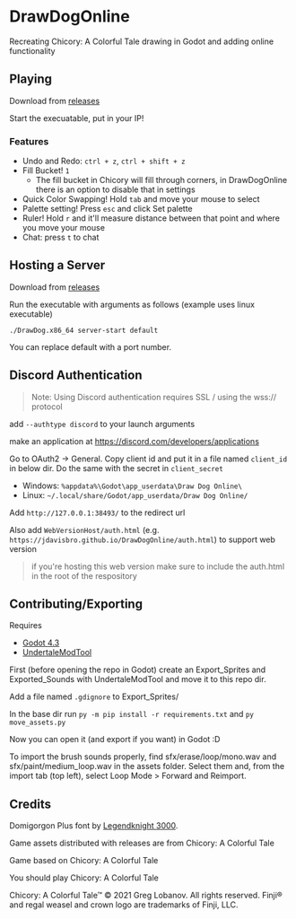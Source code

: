 # DrawDogOnline

Recreating Chicory: A Colorful Tale drawing in Godot and adding online functionality

## Playing

Download from [releases](https://github.com/JdavisBro/DrawDogOnline/releases)

Start the execuatable, put in your IP!

### Features

- Undo and Redo: `ctrl + z`, `ctrl + shift + z`
- Fill Bucket! `1`
  - The fill bucket in Chicory will fill through corners, in DrawDogOnline there is an option to disable that in settings
- Quick Color Swapping! Hold `tab` and move your mouse to select
- Palette setting! Press `esc` and click Set palette
- Ruler! Hold `r` and it'll measure distance between that point and where you move your mouse
- Chat: press `t` to chat

## Hosting a Server

Download from [releases](https://github.com/JdavisBro/DrawDogOnline/releases)

Run the executable with arguments as follows (example uses linux executable)

`./DrawDog.x86_64 server-start default`

You can replace default with a port number.

## Discord Authentication

> Note: Using Discord authentication requires SSL / using the wss:// protocol

add `--authtype discord` to your launch arguments

make an application at https://discord.com/developers/applications

Go to OAuth2 -> General. Copy client id and put it in a file named `client_id` in below dir. Do the same with the secret in `client_secret`

- Windows: `%appdata%\Godot\app_userdata\Draw Dog Online\`
- Linux: `~/.local/share/Godot/app_userdata/Draw Dog Online/`

Add `http://127.0.0.1:38493/` to the redirect url

Also add `WebVersionHost/auth.html` (e.g. `https://jdavisbro.github.io/DrawDogOnline/auth.html`) to support web version

> if you're hosting this web version make sure to include the auth.html in the root of the respository

## Contributing/Exporting

Requires

- [Godot 4.3](https://godotengine.org/download/archive/4.3-stable/)
- [UndertaleModTool](https://github.com/krzys-h/UndertaleModTool/)

First (before opening the repo in Godot) create an Export_Sprites and Exported_Sounds with UndertaleModTool and move it to this repo dir.

Add a file named `.gdignore` to Export_Sprites/

In the base dir run `py -m pip install -r requirements.txt` and `py move_assets.py`

Now you can open it (and export if you want) in Godot :D

To import the brush sounds properly, find sfx/erase/loop/mono.wav and sfx/paint/medium_loop.wav in the assets folder. Select them and, from the import tab (top left), select Loop Mode > Forward and Reimport.

## Credits

Domigorgon Plus font by [Legendknight 3000](https://www.youtube.com/@Legendknight3000).

Game assets distributed with releases are from Chicory: A Colorful Tale

Game based on Chicory: A Colorful Tale

You should play Chicory: A Colorful Tale

Chicory: A Colorful Tale™ © 2021 Greg Lobanov. All rights reserved. Finji® and regal weasel and crown logo are trademarks of Finji, LLC.
